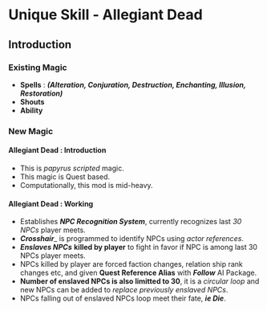 # Unique Skill - Allegiant Dead #
## Introduction ##
### Existing Magic ###
  * __Spells__ : ___(Alteration, Conjuration, Destruction, Enchanting, Illusion, Restoration)___
  * __Shouts__
  * __Ability__
### New Magic ###
#### Allegiant Dead : Introduction ####
  * This is _papyrus scripted_ magic.
  * This magic is Quest based.
  * Computationally, this mod is mid-heavy.
#### Allegiant Dead : Working ####
  * Establishes ___NPC Recognition System___, currently recognizes last _30 NPCs_ player meets.
  * ___Crosshair____ is programmed to identify NPCs using _actor references_.
  * ___Enslaves NPCs___ __killed by player__ to fight in favor if NPC is among last 30 NPCs player meets.
  * NPCs killed by player are forced faction changes, relation ship rank changes etc, and given __Quest Reference Alias__ with ___Follow___ AI Package.
  * __Number of enslaved NPCs is also limitted to 30__, it is a _circular loop_ and new NPCs can be added to _replace previously enslaved NPCs_.
  * NPCs falling out of enslaved NPCs loop meet their fate, ___ie Die___.
  
